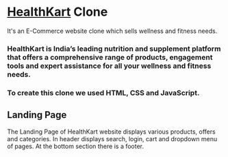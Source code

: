 <h1><a href="https://www.healthkart.com">HealthKart</a> Clone </h1> 
It's an E-Commerce website clone which sells wellness and fitness needs.

<h3>HealthKart is India’s leading nutrition and supplement platform that offers a comprehensive range of products, engagement tools and expert assistance for all your wellness and fitness needs.</h3>
<h3>To create this clone we used HTML, CSS and JavaScript.</h3>

<h2>Landing Page</h2>
The Landing Page of HealthKart website displays various products, offers and categories.
In header displays search, login, cart and dropdown menu of pages.
At the bottom section there is a footer.


